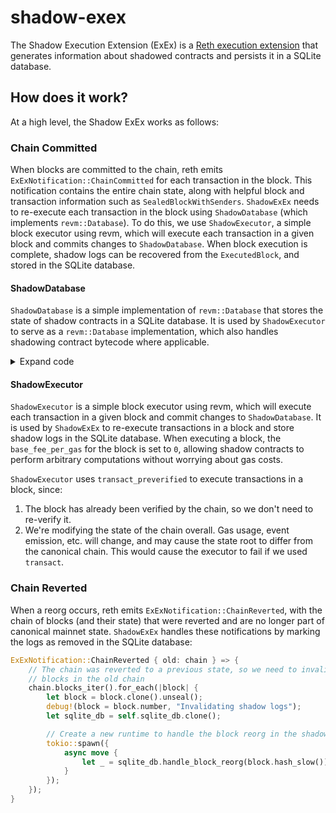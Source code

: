 # shadow-exex

The Shadow Execution Extension (ExEx) is a [Reth execution extension](https://www.paradigm.xyz/2024/05/reth-exex) that generates information about shadowed contracts and persists it in a SQLite database.

## How does it work?

At a high level, the Shadow ExEx works as follows:

### Chain Committed

When blocks are committed to the chain, reth emits `ExExNotification::ChainCommitted` for each transaction in the block. This notification contains the entire chain state, along with helpful block and transaction information such as `SealedBlockWithSenders`. `ShadowExEx` needs to re-execute each transaction in the block using `ShadowDatabase` (which implements `revm::Database`). To do this, we use `ShadowExecutor`, a simple block executor using revm, which will execute each transaction in a given block and commits changes to `ShadowDatabase`. When block execution is complete, shadow logs can be recovered from the `ExecutedBlock`, and stored in the SQLite database.

#### ShadowDatabase

`ShadowDatabase` is a simple implementation of `revm::Database` that stores the state of shadow contracts in a SQLite database. It is used by `ShadowExecutor` to serve as a `revm::Database` implementation, which also handles shadowing contract bytecode where applicable.

<details>
<summary>Expand code</summary>

```rust
impl<DB: StateProvider> DatabaseRef for ShadowDatabase<DB> {
    /// Retrieves basic account information for a given address.
    ///
    /// Returns `Ok` with `Some(AccountInfo)` if the account exists,
    /// `None` if it doesn't, or an error if encountered.
    fn basic_ref(&self, address: Address) -> Result<Option<AccountInfo>, Self::Error> {
        Ok(self.db.basic_account(address)?.map(|account| AccountInfo {
            balance: account.balance,
            nonce: account.nonce,
            code_hash: self
                .shadow
                .code_hash(&address) // Check if the address is a shadow contract, and use that code hash
                .unwrap_or_else(|| account.bytecode_hash.unwrap_or(KECCAK_EMPTY)),
            code: self.shadow.code(&address),
        }))
    }

    /// Retrieves the bytecode associated with a given code hash.
    ///
    /// Returns `Ok` with the bytecode if found, or the default bytecode otherwise.
    fn code_by_hash_ref(&self, code_hash: B256) -> Result<Bytecode, Self::Error> {
        Ok(self.shadow.code_by_hash(&code_hash).unwrap_or_else(|| {
            self.bytecode_by_hash(code_hash).ok().flatten().unwrap_or_default().0
        }))
    }

    ...
}
```
</details>

#### ShadowExecutor

`ShadowExecutor` is a simple block executor using revm, which will execute each transaction in a given block and commit changes to `ShadowDatabase`. It is used by `ShadowExEx` to re-execute transactions in a block and store shadow logs in the SQLite database. When executing a block, the `base_fee_per_gas` for the block is set to `0`, allowing shadow contracts to perform arbitrary computations without worrying about gas costs.

`ShadowExecutor` uses `transact_preverified` to execute transactions in a block, since:

1. The block has already been verified by the chain, so we don't need to re-verify it.
2. We're modifying the state of the chain overall. Gas usage, event emission, etc. will change, and may cause the state root to differ from the canonical chain. This would cause the executor to fail if we used `transact`.

### Chain Reverted

When a reorg occurs, reth emits `ExExNotification::ChainReverted`, with the chain of blocks (and their state) that were reverted and are no longer part of canonical mainnet state. `ShadowExEx` handles these notifications by marking the logs as removed in the SQLite database:

```rust
ExExNotification::ChainReverted { old: chain } => {
    // The chain was reverted to a previous state, so we need to invalidate the
    // blocks in the old chain
    chain.blocks_iter().for_each(|block| {
        let block = block.clone().unseal();
        debug!(block = block.number, "Invalidating shadow logs");
        let sqlite_db = self.sqlite_db.clone();

        // Create a new runtime to handle the block reorg in the shadow database.
        tokio::spawn({
            async move {
                let _ = sqlite_db.handle_block_reorg(block.hash_slow()).await;
            }
        });
    });
}
```
